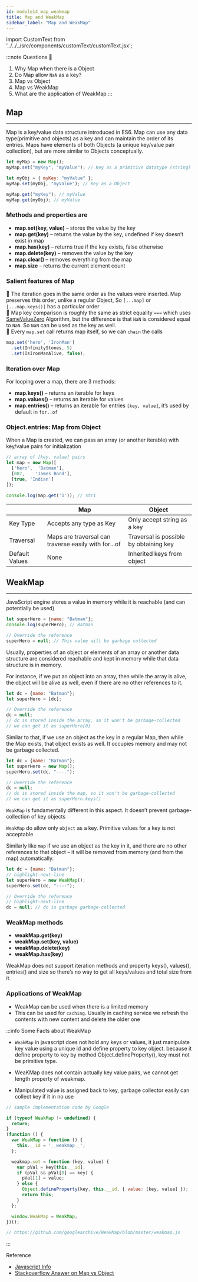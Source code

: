 ```yaml
---
id: module14_map_weakmap
title: Map and WeakMap
sidebar_label: "Map and WeakMap"
---
```


import CustomText from '../../../src/components/customText/customText.jsx';

:::note Questions 🤔
1. Why Map when there is a Object
2. Do Map allow `NaN` as a key?
3. Map vs Object
4. Map vs WeakMap
5. What are the application of WeakMap
:::

## Map
----

Map is a key/value data structure introduced in ES6. Map can use any data type(primitive and objects) as a key and can maintain the order of its entries. Maps have elements of both Objects (a unique key/value pair collection), but are more similar to Objects conceptually.

```js
let myMap = new Map();
myMap.set("myKey", "myValue"); // Key as a primitive datatype (string)

let myObj = { myKey: "myValue" };
myMap.set(myObj, "myValue"); // Key as a Object

myMap.get("myKey"); // myValue
myMap.get(myObj); // myValue
```

### Methods and properties are

* **map.set(key, value)** – stores the value by the key
* **map.get(key)** – returns the value by the key, undefined if key doesn’t exist in map
* **map.has(key)** – returns true if the key exists, false otherwise
* **map.delete(key)** – removes the value by the key
* **map.clear()** – removes everything from the map
* **map.size** – returns the current element count

### Salient features of Map

🔸 The iteration goes in the same order as the values were inserted. Map preserves this order, unlike a regular Object, So `[...map]` or `[...map.keys()]` has a particular order <br/>
🔸 Map key comparison is roughly the same as strict equality `===` which uses [SameValueZero](https://tc39.es/ecma262/#sec-samevaluezero) Algorithm, but the difference is that `NaN` is considered equal to `NaN`. So `NaN` can be used as the key as well.  <br/>
🔸 Every `map.set` call returns map itself, so we can `chain` the calls <br/>
```js
map.set('hero', 'IronMan')
  .set(InfinityStones, 5)
  .set(IsIronManAlive, false);
```

### Iteration over Map

For looping over a map, there are 3 methods:

* **map.keys()** – returns an iterable for keys
* **map.values()** – returns an iterable for values
* **map.entries()** – returns an iterable for entries `[key, value]`, it’s used by default in `for..of`


### Object.entries: Map from Object

When a Map is created, we can pass an array (or another iterable) with key/value pairs for initialization

```js
// array of [key, value] pairs
let map = new Map([
  ['hero',  'Batman'],
  [007,    'James Bond'],
  [true, 'Indian']
]);

console.log(map.get('1')); // str1
```



|                | Map                                                  | Object                                 |
| -------------- | ---------------------------------------------------- | -------------------------------------- |
| Key Type       | Accepts any type as Key                              | Only accept string as a key            |
| Traversal      | Maps are traversal can traverse easily with for...of | Traversal is possible by obtaining key |
| Default Values | None                                                 | Inherited keys from object             |

## WeakMap
----

JavaScript engine stores a value in memory while it is reachable (and can potentially be used)

```js {5}
let superHero = {name: "Batman"};
console.log(superHero); // Batman

// Override the reference
superHero = null; // This value will be garbage collected
```

Usually, properties of an object or elements of an array or another data structure are considered reachable and kept in memory while that data structure is in memory.

For instance, if we put an object into an array, then while the array is alive, the object will be alive as well, even if there are no other references to it.

```js {5}
let dc = {name: "Batman"};
let superHero = [dc];

// Override the reference
dc = null;
// dc is stored inside the array, so it won't be garbage-collected
// we can get it as superHero[0]
```

Similar to that, if we use an object as the key in a regular Map, then while the Map exists, that object exists as well. It occupies memory and may not be garbage collected.

```js
let dc = {name: "Batman"};
let superHero = new Map();
superHero.set(dc, "----");

// Override the reference
dc = null;
// dc is stored inside the map, so it won't be garbage-collected
// we can get it as superHero.keys()
```

`WeakMap` is fundamentally different in this aspect. It doesn’t prevent garbage-collection of key objects

`WeakMap` do allow only `object` as a key. Primitive values for a key is not acceptable

Similarly like `map` if we use an object as the key in it, and there are no other references to that object – it will be removed from memory (and from the map) automatically.

```js 
let dc = {name: "Batman"};
// highlight-next-line
let superHero = new WeakMap();
superHero.set(dc, "----");

// Override the reference
// highlight-next-line
dc = null; // dc is garbage garbage-collected
```

### WeakMap methods

* **weakMap.get(key)**
* **weakMap.set(key, value)**
* **weakMap.delete(key)**
* **weakMap.has(key)**

WeakMap does not support iteration methods and property keys(), values(), entries() and size so there’s no way to get all keys/values and total size from it.


### Applications of WeakMap

* WeakMap can be used when there is a limited memory
* This can be used for `caching`. Usually in caching service we refresh the contents with new content and delete the older one 


:::info Some Facts about WeakMap
* `WeakMap` in javascript does not hold any keys or values, it just manipulate key value using a unique id and define property to key object. because it define property to key by method Object.defineProperty(), key must not be primitive type.

* WeaKMap does not contain actually key value pairs, we cannot get length property of weakmap.

* Manipulated value is assigned back to key, garbage collector easily can collect key if it in no use

```js
// sample implementation code by Google

if (typeof WeakMap != undefined) {
  return;
}
(function () {
  var WeakMap = function () {
    this.__id = '__weakmap__';
  };

  weakmap.set = function (key, value) {
    var pVal = key[this.__id];
    if (pVal && pVal[0] == key) {
      pVal[1] = value;
    } else {
      Object.defineProperty(key, this.__id, { value: [key, value] });
      return this;
    }
  };

  window.WeakMap = WeakMap;
})();

// https://github.com/googlearchive/WeakMap/blob/master/weakmap.js
```


:::

<CustomText styleClass="heading-1">Reference</CustomText>

* [Javascript  Info](https://javascript.info/weakmap-weakset)
* [Stackoverflow Answer on Map vs Object](https://stackoverflow.com/a/60108544/8555490)